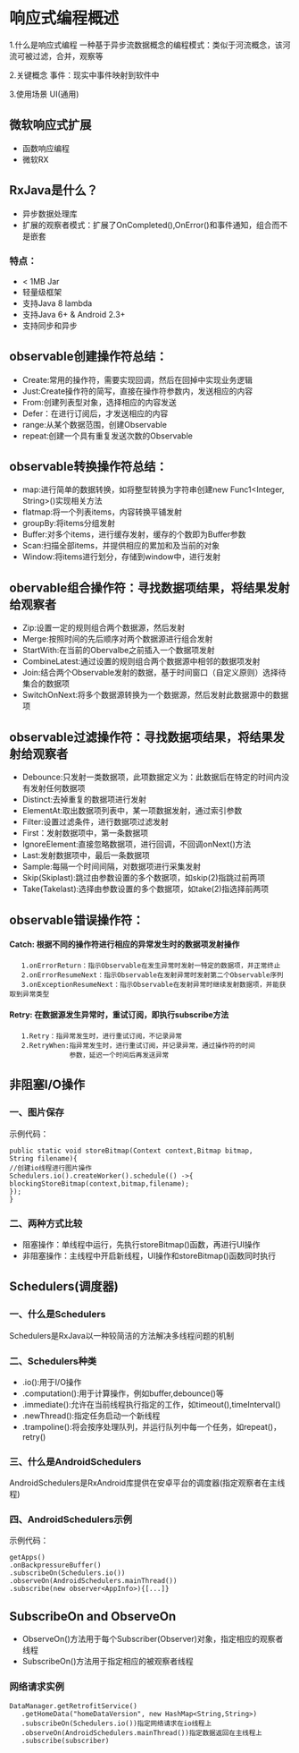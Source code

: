 # 响应式编程概述
1.什么是响应式编程 
一种基于异步流数据概念的编程模式：类似于河流概念，该河流可被过滤，合并，观察等

2.关键概念 
事件：现实中事件映射到软件中

3.使用场景 
UI(通用)


## 微软响应式扩展 
* 函数响应编程
* 微软RX

## RxJava是什么？
* 异步数据处理库
* 扩展的观察者模式：扩展了OnCompleted(),OnError()和事件通知，组合而不是嵌套 

### 特点： 
* < 1MB Jar
* 轻量级框架
* 支持Java 8 lambda
* 支持Java 6+ & Android 2.3+
* 支持同步和异步


## observable创建操作符总结：

* Create:常用的操作符，需要实现回调，然后在回掉中实现业务逻辑
* Just:Create操作符的简写，直接在操作符参数内，发送相应的内容
* From:创建列表型对象，选择相应的内容发送
* Defer：在进行订阅后，才发送相应的内容
* range:从某个数据范围，创建Observable
* repeat:创建一个具有重复发送次数的Observable


## observable转换操作符总结：

* map:进行简单的数据转换，如将整型转换为字符串创建new Func1<Integer, String>()实现相关方法
* flatmap:将一个列表items，内容转换平铺发射
* groupBy:将items分组发射
* Buffer:对多个items，进行缓存发射，缓存的个数即为Buffer参数
* Scan:扫描全部items，并提供相应的累加和及当前的对象
* Window:将items进行划分，存储到window中，进行发射


## obervable组合操作符：寻找数据项结果，将结果发射给观察者

* Zip:设置一定的规则组合两个数据源，然后发射
* Merge:按照时间的先后顺序对两个数据源进行组合发射
* StartWith:在当前的Obervalbe之前插入一个数据项发射
* CombineLatest:通过设置的规则组合两个数据源中相邻的数据项发射
* Join:结合两个Observable发射的数据，基于时间窗口（自定义原则）选择待集合的数据项
* SwitchOnNext:将多个数据源转换为一个数据源，然后发射此数据源中的数据项

## observable过滤操作符：寻找数据项结果，将结果发射给观察者

* Debounce:只发射一类数据项，此项数据定义为：此数据后在特定的时间内没有发射任何数据项
* Distinct:去掉重复的数据项进行发射
* ElementAt:取出数据项列表中，某一项数据发射，通过索引参数
* Filter:设置过滤条件，进行数据项过滤发射
* First：发射数据项中，第一条数据项
* IgnoreElement:直接忽略数据项，进行回调，不回调onNext()方法
* Last:发射数据项中，最后一条数据项
* Sample:每隔一个时间间隔，对数据项进行采集发射
* Skip(Skiplast):跳过由参数设置的多个数据项，如skip(2)指跳过前两项
* Take(Takelast):选择由参数设置的多个数据项，如take(2)指选择前两项
    


## observable错误操作符：

#### Catch: 根据不同的操作符进行相应的异常发生时的数据项发射操作
       1.onErrorReturn：指示Observable在发生异常时发射一特定的数据项，并正常终止
       2.onErrorResumeNext：指示Observable在发射异常时发射第二个Observable序列
       3.onExceptionResumeNext：指示Observable在发射异常时继续发射数据项，并能获取到异常类型
#### Retry: 在数据源发生异常时，重试订阅，即执行subscribe方法
       1.Retry：指异常发生时，进行重试订阅，不记录异常
       2.RetryWhen:指异常发生时，进行重试订阅，并记录异常，通过操作符的时间
                   参数，延迟一个时间后再发送异常


## 非阻塞I/O操作

### 一、图片保存

示例代码：

    public static void storeBitmap(Context context,Bitmap bitmap,
    String filename){
    //创建io线程进行图片操作
    Schedulers.io().createWorker().schedule(() ->{
    blockingStoreBitmap(context,bitmap,filename);
    });
    }

### 二、两种方式比较
    
* 阻塞操作：单线程中运行，先执行storeBitmap()函数，再进行UI操作
* 非阻塞操作：主线程中开启新线程，UI操作和storeBitmap()函数同时执行
    
    





## Schedulers(调度器)

### 一、什么是Schedulers
Schedulers是RxJava以一种较简洁的方法解决多线程问题的机制

### 二、Schedulers种类
-  .io():用于I/O操作
-  .computation():用于计算操作，例如buffer,debounce()等
-  .immediate():允许在当前线程执行指定的工作，如timeout(),timeInterval()
-  .newThread():指定任务启动一个新线程
-  .trampoline():将会按序处理队列，并运行队列中每一个任务，如repeat()，retry()
 
### 三、什么是AndroidSchedulers
AndroidSchedulers是RxAndroid库提供在安卓平台的调度器(指定观察者在主线程)

### 四、AndroidSchedulers示例
示例代码：   
    
    getApps()
    .onBackpressureBuffer()
    .subscribeOn(Schedulers.io())
    .observeOn(AndroidSchedulers.mainThread())
    .subscribe(new observer<AppInfo>){[...]}


## SubscribeOn and ObserveOn

* ObserveOn()方法用于每个Subscriber(Observer)对象，指定相应的观察者线程
* SubscribeOn()方法用于指定相应的被观察者线程

### 网络请求实例

    DataManager.getRetrofitService()
       .getHomeData("homeDataVersion", new HashMap<String,String>)
       .subscribeOn(Schedulers.io())指定网络请求在io线程上
       .observeOn(AndroidSchedulers.mainThread())指定数据返回在主线程上
       .subscribe(subscriber)
    


